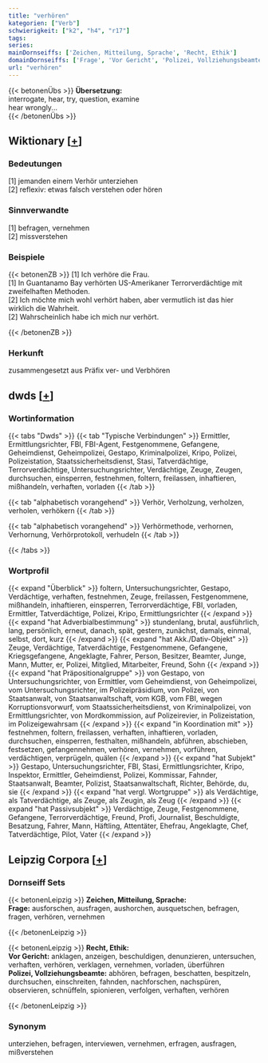 ```yaml
---
title: "verhören"
kategorien: ["Verb"]
schwierigkeit: ["k2", "h4", "r17"]
tags:
series:
mainDornseiffs: ['Zeichen, Mitteilung, Sprache', 'Recht, Ethik']
domainDornseiffs: ['Frage', 'Vor Gericht', 'Polizei, Vollziehungsbeamte']
url: "verhören"
---
```


{{< betonenÜbs >}}
**Übersetzung:**  
interrogate, hear, try, question, examine  
hear wrongly...  
{{< /betonenÜbs >}}

## Wiktionary [[+](https://de.wiktionary.org/wiki/verhören)]

### Bedeutungen
[1] jemanden einem Verhör unterziehen  
[2] reflexiv: etwas falsch verstehen oder hören  

### Sinnverwandte
[1] befragen, vernehmen  
[2] missverstehen  

### Beispiele
{{< betonenZB >}}
[1] Ich verhöre die Frau.  
[1] In Guantanamo Bay verhörten US-Amerikaner Terrorverdächtige mit zweifelhaften Methoden.  
[2] Ich möchte mich wohl verhört haben, aber vermutlich ist das hier wirklich die Wahrheit.  
[2] Wahrscheinlich habe ich mich nur verhört.  

{{< /betonenZB >}}
### Herkunft
zusammengesetzt aus Präfix ver- und Verbhören  



## dwds [[+](https://www.dwds.de/wb/verhören)]

### Wortinformation
{{< tabs "Dwds" >}}
{{< tab "Typische Verbindungen" >}}
Ermittler, Ermittlungsrichter, FBI, FBI-Agent, Festgenommene, Gefangene, Geheimdienst, Geheimpolizei, Gestapo, Kriminalpolizei, Kripo, Polizei, Polizeistation, Staatssicherheitsdienst, Stasi, Tatverdächtige, Terrorverdächtige, Untersuchungsrichter, Verdächtige, Zeuge, Zeugen, durchsuchen, einsperren, festnehmen, foltern, freilassen, inhaftieren, mißhandeln, verhaften, vorladen
{{< /tab >}}

{{< tab "alphabetisch vorangehend" >}}
Verhör, Verholzung, verholzen, verholen, verhökern
{{< /tab >}}

{{< tab "alphabetisch vorangehend" >}}
Verhörmethode, verhornen, Verhornung, Verhörprotokoll, verhudeln
{{< /tab >}}

{{< /tabs >}}

### Wortprofil
{{< expand "Überblick" >}} foltern, Untersuchungsrichter, Gestapo, Verdächtige, verhaften, festnehmen, Zeuge, freilassen, Festgenommene, mißhandeln, inhaftieren, einsperren, Terrorverdächtige, FBI, vorladen, Ermittler, Tatverdächtige, Polizei, Kripo, Ermittlungsrichter {{< /expand >}}
{{< expand "hat Adverbialbestimmung" >}} stundenlang, brutal, ausführlich, lang, persönlich, erneut, danach, spät, gestern, zunächst, damals, einmal, selbst, dort, kurz {{< /expand >}}
{{< expand "hat Akk./Dativ-Objekt" >}} Zeuge, Verdächtige, Tatverdächtige, Festgenommene, Gefangene, Kriegsgefangene, Angeklagte, Fahrer, Person, Besitzer, Beamter, Junge, Mann, Mutter, er, Polizei, Mitglied, Mitarbeiter, Freund, Sohn {{< /expand >}}
{{< expand "hat Präpositionalgruppe" >}} von Gestapo, von Untersuchungsrichter, von Ermittler, vom Geheimdienst, von Geheimpolizei, vom Untersuchungsrichter, im Polizeipräsidium, von Polizei, von Staatsanwalt, von Staatsanwaltschaft, vom KGB, vom FBI, wegen Korruptionsvorwurf, vom Staatssicherheitsdienst, von Kriminalpolizei, von Ermittlungsrichter, von Mordkommission, auf Polizeirevier, in Polizeistation, im Polizeigewahrsam {{< /expand >}}
{{< expand "in Koordination mit" >}} festnehmen, foltern, freilassen, verhaften, inhaftieren, vorladen, durchsuchen, einsperren, festhalten, mißhandeln, abführen, abschieben, festsetzen, gefangennehmen, verhören, vernehmen, vorführen, verdächtigen, verprügeln, quälen {{< /expand >}}
{{< expand "hat Subjekt" >}} Gestapo, Untersuchungsrichter, FBI, Stasi, Ermittlungsrichter, Kripo, Inspektor, Ermittler, Geheimdienst, Polizei, Kommissar, Fahnder, Staatsanwalt, Beamter, Polizist, Staatsanwaltschaft, Richter, Behörde, du, sie {{< /expand >}}
{{< expand "hat vergl. Wortgruppe" >}} als Verdächtige, als Tatverdächtige, als Zeuge, als Zeugin, als Zeug {{< /expand >}}
{{< expand "hat Passivsubjekt" >}} Verdächtige, Zeuge, Festgenommene, Gefangene, Terrorverdächtige, Freund, Profi, Journalist, Beschuldigte, Besatzung, Fahrer, Mann, Häftling, Attentäter, Ehefrau, Angeklagte, Chef, Tatverdächtige, Pilot, Vater {{< /expand >}}

## Leipzig Corpora [[+](https://corpora.uni-leipzig.de/en/res?word=verhören&corpusId=deu_newscrawl-public_2018)]

### Dornseiff Sets
{{< betonenLeipzig >}}
**Zeichen, Mitteilung, Sprache:**  
**Frage:** ausforschen, ausfragen, aushorchen, ausquetschen, befragen, fragen, verhören, vernehmen  

{{< /betonenLeipzig >}}


{{< betonenLeipzig >}}
**Recht, Ethik:**  
**Vor Gericht:** anklagen, anzeigen, beschuldigen, denunzieren, untersuchen, verhaften, verhören, verklagen, vernehmen, vorladen, überführen  
**Polizei, Vollziehungsbeamte:** abhören, befragen, beschatten, bespitzeln, durchsuchen, einschreiten, fahnden, nachforschen, nachspüren, observieren, schnüffeln, spionieren, verfolgen, verhaften, verhören  

{{< /betonenLeipzig >}}

### Synonym
unterziehen, befragen, interviewen, vernehmen, erfragen, ausfragen, mißverstehen

